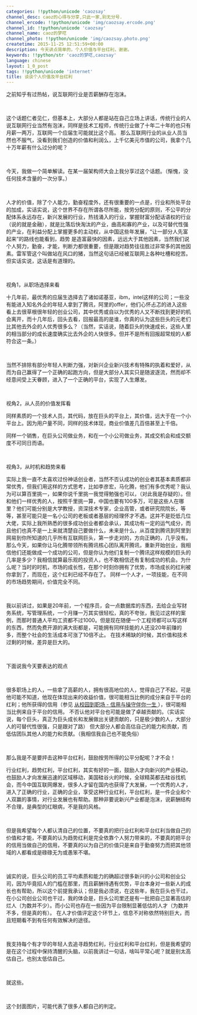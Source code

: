 ```yaml
---
categories: !!python/unicode 'caozsay'
channel_desc: caoz的心得与分享,只此一家,别无分号.
channel_ercode: !!python/unicode 'img/caozsay.ercode.png'
channel_id: !!python/unicode 'caozsay'
channel_name: caoz的梦呓
channel_photo: !!python/unicode 'img/caozsay.photo.png'
createtime: 2015-11-25 12:51:59+00:00
description: 今天讲点简单的，个人价值与平台红利，谢谢。
keywords: !!python/str 'caoz的梦呓,caozsay'
language: chinese
layout: 1_0_post
tags: !!python/unicode 'internet'
title: 谈谈个人价值及平台红利
---
```

<div class="rich_media_content" id="js_content">
<p>
         之前知乎有过热帖，说互联网行业是否薪酬存在泡沫。
         <br/>
</p>
<p>
<br/>
</p>
<p>
         这个话题仁者见仁，但基本上，大部分人都是站在自己立场上讲话，传统行业的人说互联网行业当然有泡沫，同样是技术工程师，传统行业做了十年二十年的也只有月薪一两万，互联网一个应届生可能就比这个高。 那么互联网行业的从业人员当然也不服气，没看到我们创造的价值和利润么，上千亿美元市值的公司，我拿个几十万年薪有什么过分的呢？
        </p>
<p>
<br/>
</p>
<p>
         今天，我做一个简单解读。在某一届架构师大会上我分享过这个话题。（惭愧，没任何技术含量的一次分享。）
        </p>
<p>
<br/>
</p>
<p>
         人才的价值，除了个人能力，勤奋程度外，还有很重要的一点是，行业和所处平台的加成，实话实说，这个世界不存在所谓各尽所能，按劳分配的原则，不公平的分配体系永远存在，新兴发展的行业，热钱涌入的行业，掌握财富分配话语权的行业（说的就是金融），就是比落后快淘汰的产业，曲高和寡的产业，以及可替代性强的产业，在利益分配上掌握更多的主动权，从中国这些年发展，“让一部分人先富起来”的路线也能看到，趋势 是造富最快的因素，远远大于其他因素，当然我们说个人努力，勤奋，才能，判断力都很重要，但是跟对趋势往往胜过非常多的其他因素。雷军管这个叫做站在风口的猪，当然这句话已经被互联网上各种吐槽和挖苦。但实话实说，这话是有道理的。
        </p>
<p>
<br/>
</p>
<p>
         视角1，从职场选择来看
        </p>
<p>
         十几年前，最优秀的应届生选择去了诸如诺基亚，ibm，intel这样的公司；一些没有能进入知名外企的年轻人拿到了腾讯，阿里的offer，他们心怀忐忑的进入这些看上去很草根很年轻的创业公司，其中优秀或自以为优秀的人又不断找到更好的机会离开，而十几年后，回头去看，回报最高的是谁，你真的认为这些巨头的元老们比其他去外企的人优秀很多么？（当然，实话说，随着巨头的快速成长，这些人里的相当部分的成长速度确实比去外企的人快很多。但并不是所有回报超常规的人都符合这一条。）
         <br/>
</p>
<p>
<br/>
</p>
<p>
         当然不排除有部分年轻人判断力强，对新兴企业新兴技术有特殊的执着和爱好，从而为自己赢得了一个正确的起跑方向，但是大部分人其实只是随波逐流，然而却不经意间受上天眷顾，进入了一个正确的平台，实现了人生爆发。
        </p>
<p>
<br/>
</p>
<p>
         视角2，从人员的价值发挥看
        </p>
<p>
         同样素质的一个技术人员，其代码，放在巨头的平台上，其价值，远大于在一个小平台上。因为用户量不同，同样的技术体现，商业价值差几百倍甚至上千倍。
         <br/>
</p>
<p>
         同样一个销售，在巨头公司做业务，和在一个小公司做业务，其成交机会和成交额度不可同日而语。
        </p>
<p>
<br/>
</p>
<p>
         视角3，从时机和趋势来看
        </p>
<p>
         实际上我一直不太喜欢过份神话创业者，当然不否认成功的创业者其基本素质都非常优秀，但我们用这样的方式思考，比如李彦宏，马化腾，他们有多优秀呢？我认为可以算百里挑一，如果你说千里挑一我觉得勉强也可以，（对此我是存疑的）。但和他们一样优秀的人，按照千里挑一算，中国也要有100多万，可是这些人在哪里？他们可能分别是大学教授，资深技术专家，企业高管，或者研究院院长，等等，甚至可能只是一名小公司的老板或者基层的经理怀才不遇。这并不是贬低几位大佬，实际上我所熟悉的很多成功创业者都会承认，其成功有一定的运气成分，而且他们也真不是一上来就清楚自己要做什么，未来是什么，从百度到腾讯到阿里到网易到你所知道的几乎所有互联网巨头，第一步走对的，方向正确的，几乎没有。那么今天，如果你让马化腾带领所有腾讯核心团队离开腾讯，重新开始创业，我相信他们还能做成一个成功的公司，但是你认为他们复制一个腾讯这样规模的巨头的几率是多少？我相信就算最乐观的投资人，也不敢相信还有复制成功的机会。为什么呢？当时的时机，市场的成长性，在那个时刻你拥有了优势，市场成长的红利被你拿到了，而现在，这个红利已经不存在了。 同样一个人才，一项技能，在不同的市场趋势期间，价值完全不同。
        </p>
<p>
<br/>
</p>
<p>
         我以前讲过，如果是20年前，一个程序员，会一点数据库的东西，去给企业写财务系统，写管理系统，一个月赚一万其实很轻松，真的不夸张，我见过这样的案例，而那时普通人平均工资都不过1000。但是现在随便一个工程师都可以写这样的东西，然而免费开源的满大街都是，可能拥有同样技能的人还没20年前赚的多，而整个社会的生活成本可涨了10倍不止。 在技术稀缺的时候，其价值和技术过剩的时候，差异是巨大的。
        </p>
<p>
<br/>
</p>
<p>
         下面说我今天要表达的观点
        </p>
<p>
<br/>
</p>
<p>
         很多职场上的人，一些拿了高薪的人，拥有很高地位的人，觉得自己了不起，可是他可能不知道，他现在体现出来的收益价值，很可能相当比例的成分来自于平台的红利；他所获得的信用（参见
         <a data_ue_src="http://mp.weixin.qq.com/s?__biz=MzI0MjA1Mjg2Ng==&amp;mid=400549908&amp;idx=1&amp;sn=46ae469491dfbf2db4e3879fdd58c729&amp;scene=21#wechat_redirect" href="http://mp.weixin.qq.com/s?__biz=MzI0MjA1Mjg2Ng==&amp;mid=400549908&amp;idx=1&amp;sn=46ae469491dfbf2db4e3879fdd58c729&amp;scene=21#wechat_redirect" style="white-space: normal;" target="_blank">
          从校园到职场 - 信用与操守伴你一生
         </a>
         ），很可能相当比例来自于平台的信用。 不否认他对平台也可能是做了卓越贡献的。（实话实说，每个巨头，真正为巨头成长和发展做出关键贡献的，只是极少数的人，大部分人的可替代性很强，只是跟对了路） 但大部分人都会高估自己的能力和贡献，而低估团队其他人的能力和贡献。（我相信我自己也不能免俗）
        </p>
<p>
<br/>
</p>
<p>
         那么我是不是要抨击这种平台红利，鼓励按劳所得的公平分配呢？才不会！
        </p>
<p>
         行业红利，趋势红利，平台红利，其实有好的一面，鼓励人才向新兴的产业移动，也鼓励人才向发展迅速的区域移动，美国硅谷火的时候，全球精英都去硅谷找机会，而今中国互联网爆发，很多人才留在国内也获得了大发展，一个优秀的人才，进入了正确的行业，正确的企业，享受这种行业红利，平台红利，是一件企业和个人双赢的事情，对行业发展也有帮助。那种非要说新兴产业都是泡沫，说薪酬结构不合理，是典型的红眼病，不是我的风格。
        </p>
<p>
<br/>
</p>
<p>
         但是我希望每个人都认清自己的位置，不要真的把行业红利和平台红利当做自己的价值和才能，不要真的认为趋势红利是完全依靠个人努力带来的，不要真的把平台的信用当做自己的信用，不要真的以为自己的价值只是来自于勤奋努力而把其他领域的人都看成是碌碌无为或愚笨不堪。
        </p>
<p>
<br/>
</p>
<p>
         诚实的说，巨头公司的员工平均素质和能力的确超过很多新兴的小公司和创业公司，因为毕竟招人的门槛在那里，而且薪酬待遇有优势，平台本身对一些新人的成长也有帮助，所以这个前提我承认；但是我必须说，在这些年，我在巨头也干过，在小公司创业公司也干过，我的体会是，巨头公司里还是有一批把自己显著高估的烂人（为数并不少）。而小公司也存在一些因为平台限制显著低估的人才（为数并不多，但是真的有）。 在人才价值评定这个环节上，信息不对称依然特别巨大，而且短期看不到有任何有效解决的途径。
        </p>
<p>
<br/>
</p>
<p>
         我支持每个有才华的年轻人去追寻趋势红利，行业红利和平台红利，但是我希望的是在这个过程中保持清醒的头脑，以前我讲过一句话，啥叫平常心呢？就是别太高估自己，也别太低估自己。
        </p>
<p>
<br/>
</p>
<p>
         就这些。
        </p>
<p>
<br/>
</p>
<p>
         这个封面图片，可能代表了很多人都自己的判定。
        </p>
</div>